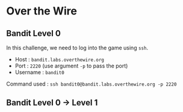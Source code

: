 # Over the Wire

## Bandit Level 0

In this challenge, we need to log into the game using `ssh`.
- Host : `bandit.labs.overthewire.org`
- Port : `2220` (use argument `-p` to pass the port)
- Username : `bandit0`

Command used : `ssh bandit0@bandit.labs.overthewire.org -p 2220`

## Bandit Level 0 → Level 1